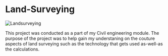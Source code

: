 # Land-Surveying

![Landsurveying](Land-Surveying/main/eb0bed92-c420-495f-ae49-6d07beb9b0b9.JPG)


This project was conducted as a part of my Civil engineering module. The purpose of the project was to help gain my understaning on the couture aspects of land surveying such as the technology that gets used as-well-as the calculations. 
